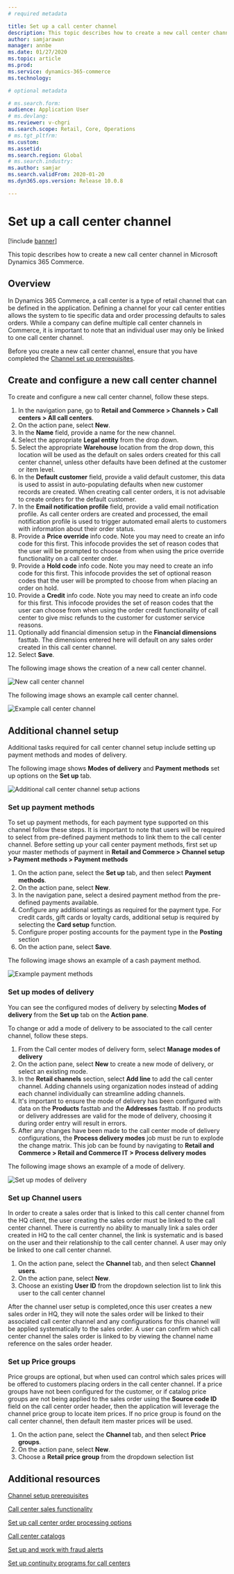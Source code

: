 ```yaml
---
# required metadata

title: Set up a call center channel
description: This topic describes how to create a new call center channel in Microsoft Dynamics 365 Commerce.
author: samjarawan
manager: annbe
ms.date: 01/27/2020
ms.topic: article
ms.prod: 
ms.service: dynamics-365-commerce
ms.technology: 

# optional metadata

# ms.search.form: 
audience: Application User
# ms.devlang: 
ms.reviewer: v-chgri
ms.search.scope: Retail, Core, Operations
# ms.tgt_pltfrm: 
ms.custom: 
ms.assetid: 
ms.search.region: Global
# ms.search.industry: 
ms.author: samjar
ms.search.validFrom: 2020-01-20
ms.dyn365.ops.version: Release 10.0.8

---
```

# Set up a call center channel


[!include [banner](includes/banner.md)]

This topic describes how to create a new call center channel in Microsoft Dynamics 365 Commerce.

## Overview

In Dynamics 365 Commerce, a call center is a type of retail channel that can be defined in the application. Defining a channel for your call center entities allows the system to tie specific data and order processing defaults to sales orders. While a company can define multiple call center channels in Commerce, it is important to note that an individual user may only be linked to one call center channel. 

Before you create a new call center channel, ensure that you have completed the [Channel set up prerequisites](channels-prerequisites.md).

## Create and configure a new call center channel

To create and configure a new call center channel, follow these steps.

1. In the navigation pane, go to **Retail and Commerce \> Channels \> Call centers \> All call centers**.
1. On the action pane, select **New**.
1. In the **Name** field, provide a name for the new channel.
1. Select the appropriate **Legal entity** from the drop down.
1. Select the appropriate **Warehouse** location from the drop down, this location will be used as the default on sales orders created for this call center channel, unless other defaults have been defined at the customer or item level.
1. In the **Default customer** field, provide a valid default customer, this data is used to assist in auto-populating defaults when new customer records are created.  When creating call center orders, it is not advisable to create orders for the default customer.
1. In the **Email notification profile** field, provide a valid email notification profile.  As call center orders are created and processed, the email notification profile is used to trigger automated email alerts to customers with information about their order status.
1. Provide a **Price override** info code. Note you may need to create an info code for this first.  This infocode provides the set of reason codes that the user will be prompted to choose from when using the price override functionality on a call center order.
1. Provide a **Hold code** info code. Note you may need to create an info code for this first.  This infocode provides the set of optional reason codes that the user will be prompted to choose from when placing an order on hold.
1. Provide a **Credit** info code. Note you may need to create an info code for this first.  This infocode provides the set of reason codes that the user can choose from when using the order credit functionality of call center to give misc refunds to the customer for customer service reasons.
1. Optionally add financial dimension setup in the **Financial dimensions** fasttab.  The dimensions entered here will default on any sales order created in this call center channel.
1. Select **Save**.

The following image shows the creation of a new call center channel.

![New call center channel](media/channel-setup-callcenter-1.png)

The following image shows an example call center channel.

![Example call center channel](media/channel-setup-callcenter-2.png)

## Additional channel setup

Additional tasks required for call center channel setup include setting up payment methods and modes of delivery.

The following image shows **Modes of delivery** and **Payment methods** set up options on the **Set up** tab.

![Additional call center channel setup actions](media/channel-setup-callcenter-3.png)

### Set up payment methods

To set up payment methods, for each payment type supported on this channel follow these steps.  It is important to note that users will be required to select from pre-defined payment methods to link them to the call center channel.  Before setting up your call center payment methods, first set up your master methods of payment in **Retail and Commerce \> Channel setup \> Payment methods \> Payment methods**

1. On the action pane, select the **Set up** tab, and then select **Payment methods**.
1. On the action pane, select **New**.
1. In the navigation pane, select a desired payment method from the pre-defined payments available.
1. Configure any additional settings as required for the payment type.  For credit cards, gift cards or loyalty cards, additional setup is required by selecting the **Card setup** function. 
1. Configure proper posting accounts for the payment type in the **Posting** section
1. On the action pane, select **Save**.

The following image shows an example of a cash payment method.

![Example payment methods](media/channel-setup-retail-5.png)

### Set up modes of delivery

You can see the configured modes of delivery by selecting **Modes of delivery** from the **Set up** tab on the **Action pane**.  

To change or add a mode of delivery to be associated to the call center channel, follow these steps.

1. From the Call center modes of delivery form, select **Manage modes of delivery**
1. On the action pane, select **New** to create a new mode of delivery, or select an existing mode.
1. In the **Retail channels** section, select **Add line** to add the call center channel. Adding channels using organization nodes instead of adding each channel individually can streamline adding channels.
1. It's important to ensure the mode of delivery has been configured with data on the **Products** fasttab and the **Addresses** fasttab.  If no products or delivery addresses are valid for the mode of delivery, choosing it during order entry will result in errors.
1. After any changes have been made to the call center mode of delivery configurations, the **Process delivery modes** job must be run to explode the change matrix.  This job can be found by navigating to **Retail and Commerce \> Retail and Commerce IT \> Process delivery modes**

The following image shows an example of a mode of delivery.

![Set up modes of delivery](media/channel-setup-retail-7.png)

### Set up Channel users

In order to create a sales order that is linked to this call center channel from the HQ client, the user creating the sales order must be linked to the call center channel.  There is currently no ability to manually link a sales order created in HQ to the call center channel, the link is systematic and is based on the user and their relationship to the call center channel.  A user may only be linked to one call center channel.

1. On the action pane, select the **Channel** tab, and then select **Channel users**.
1. On the action pane, select **New**.
1. Choose an existing **User ID** from the dropdown selection list to link this user to the call center channel

After the channel user setup is completed,once this user creates a new sales order in HQ, they will note the sales order will be linked to their associated call center channel and any configurations for this channel will be applied systematically to the sales order.   A user can confirm which call center channel the sales order is linked to by viewing the channel name reference on the sales order header.


### Set up Price groups

Price groups are optional, but when used can control which sales prices will be offered to customers placing orders in the call center channel.  If a price groups have not been configured for the customer, or if catalog price groups are not being applied to the sales order using the **Source code ID** field on the call center order header, then the application will leverage the channel price group to locate item prices.  If no price group is found on the call center channel, then default item master prices will be used. 

1. On the action pane, select the **Channel** tab, and then select **Price groups**.
1. On the action pane, select **New**.
1. Choose a **Retail price group** from the dropdown selection list

## Additional resources

[Channel setup prerequisites](channels-prerequisites.md)

[Call center sales functionality](call-center-functionality.md)

[Set up call center order processing options](set-up-order-processing-options.md)

[Call center catalogs](call-center-catalogs.md)

[Set up and work with fraud alerts](set-up-fraud-alerts.md)

[Set up continuity programs for call centers](set-up-continuity-program.md)
